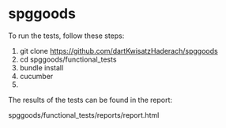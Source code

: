 spggoods
========
To run the tests, follow these steps:

1. git clone https://github.com/dartKwisatzHaderach/spggoods
2. cd spggoods/functional_tests
3. bundle install
4. cucumber
5. 
The results of the tests can be found in the report:

spggoods/functional_tests/reports/report.html

